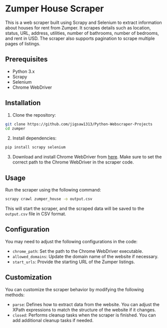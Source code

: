 # Zumper House Scraper

This is a web scraper built using Scrapy and Selenium to extract information about houses for rent from Zumper. It scrapes details such as location, status, URL, address, utilities, number of bathrooms, number of bedrooms, and rent in USD. The scraper also supports pagination to scrape multiple pages of listings.

## Prerequisites

- Python 3.x
- Scrapy
- Selenium
- Chrome WebDriver

## Installation

1. Clone the repository:
```bash
git clone https://github.com/jigsaw1313/Python-Webscraper-Projects
cd zumper
```

2. Install dependencies:
```bash
pip install scrapy selenium
```

3. Download and install Chrome WebDriver from [here](https://chromedriver.chromium.org/downloads). Make sure to set the correct path to the Chrome WebDriver in the scraper code.

## Usage

Run the scraper using the following command:

```bash
scrapy crawl zumper_house -o output.csv
```

This will start the scraper, and the scraped data will be saved to the `output.csv` file in CSV format.

## Configuration

You may need to adjust the following configurations in the code:

- `chrome_path`: Set the path to the Chrome WebDriver executable.
- `allowed_domains`: Update the domain name of the website if necessary.
- `start_urls`: Provide the starting URL of the Zumper listings.

## Customization

You can customize the scraper behavior by modifying the following methods:

- `parse`: Defines how to extract data from the website. You can adjust the XPath expressions to match the structure of the website if it changes.
- `closed`: Performs cleanup tasks when the scraper is finished. You can add additional cleanup tasks if needed.

